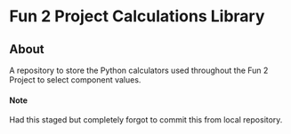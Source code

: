 # Fun 2 Project Calculations Library

## About

A repository to store the Python calculators used throughout the Fun 2 Project to select component values. 

#### Note

Had this staged but completely forgot to commit this from local repository.
